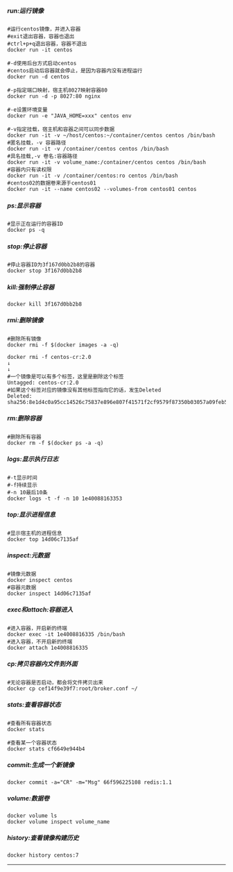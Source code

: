 ##### run:运行镜像

```shell
#运行centos镜像，并进入容器
#exit退出容器，容器也退出
#ctrl+p+q退出容器，容器不退出
docker run -it centos

#-d使用后台方式启动centos
#centos启动后容器就会停止，是因为容器内没有进程运行
docker run -d centos

#-p指定端口映射，宿主机8027映射容器80
docker run -d -p 8027:80 nginx

#-e设置环境变量
docker run -e "JAVA_HOME=xxx" centos env

#-v指定挂载，宿主机和容器之间可以同步数据
docker run -it -v ~/host/centos:~/container/centos centos /bin/bash
#匿名挂载，-v 容器路径
docker run -it -v /container/centos centos /bin/bash
#具名挂载,-v 卷名:容器路径
docker run -it -v volume_name:/container/centos centos /bin/bash
#容器内只有读权限
docker run -it -v /container/centos:ro centos /bin/bash
#centos02的数据卷来源于centos01
docker run -it --name centos02 --volumes-from centos01 centos
```

##### ps:显示容器

```shell
#显示正在运行的容器ID
docker ps -q
```

##### stop:停止容器

```shell
#停止容器ID为3f167d0bb2b8的容器
docker stop 3f167d0bb2b8
```

##### kill:强制停止容器

```shell
docker kill 3f167d0bb2b8
```

##### rmi:删除镜像

```shell
#删除所有镜像
docker rmi -f $(docker images -a -q)

docker rmi -f centos-cr:2.0
↓
↓
#一个镜像是可以有多个标签，这里是删除这个标签
Untagged: centos-cr:2.0
#如果这个标签对应的镜像没有其他标签指向它的话，发生Deleted
Deleted: sha256:8e1d4c0a95cc14526c75837e896e807f41571f2cf9579f87350b03057a09feb5
```

##### rm:删除容器

```shell
#删除所有容器
docker rm -f $(docker ps -a -q)
```

##### logs:显示执行日志

```shell
#-t显示时间
#-f持续显示
#-n 10最后10条
docker logs -t -f -n 10 1e40088163353
```

##### top:显示进程信息  

```shell
#显示宿主机的进程信息
docker top 14d06c7135af
```

##### inspect:元数据

```shell
#镜像元数据
docker inspect centos
#容器元数据
docker inspect 14d06c7135af
```

##### exec和attach:容器进入

```shell
#进入容器，开启新的终端
docker exec -it 1e4008816335 /bin/bash
#进入容器，不开启新的终端
docker attach 1e4008816335
```

##### cp:拷贝容器内文件到外面  

```shell
#无论容器是否启动，都会将文件拷贝出来
docker cp cef14f9e39f7:root/broker.conf ~/
```

##### stats:查看容器状态

```shell
#查看所有容器状态
docker stats

#查看某一个容器状态
docker stats cf6649e944b4
```

##### commit:生成一个新镜像

```shell
docker commit -a="CR" -m="Msg" 66f596225108 redis:1.1
```

##### volume:数据卷

```shell
docker volume ls
docker volume inspect volume_name
```

##### history:查看镜像构建历史

```shell
docker history centos:7
```

---
